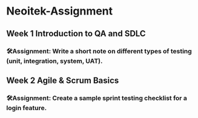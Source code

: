 # Neoitek-Assignment

## Week 1 Introduction to QA and SDLC

### 🛠Assignment: Write a short note on different types of testing (unit, integration, system, UAT).

## Week 2 Agile & Scrum Basics

### 🛠Assignment: Create a sample sprint testing checklist for a login feature.

